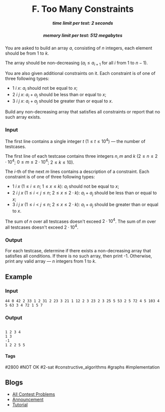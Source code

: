 <h1 style='text-align: center;'> F. Too Many Constraints</h1>

<h5 style='text-align: center;'>time limit per test: 2 seconds</h5>
<h5 style='text-align: center;'>memory limit per test: 512 megabytes</h5>

You are asked to build an array $a$, consisting of $n$ integers, each element should be from $1$ to $k$.

The array should be non-decreasing ($a_i \le a_{i+1}$ for all $i$ from $1$ to $n-1$). 

You are also given additional constraints on it. Each constraint is of one of three following types: 

* $1~i~x$: $a_i$ should not be equal to $x$;
* $2~i~j~x$: $a_i + a_j$ should be less than or equal to $x$;
* $3~i~j~x$: $a_i + a_j$ should be greater than or equal to $x$.

Build any non-decreasing array that satisfies all constraints or report that no such array exists.

### Input

The first line contains a single integer $t$ ($1 \le t \le 10^4$) — the number of testcases.

The first line of each testcase contains three integers $n, m$ and $k$ ($2 \le n \le 2 \cdot 10^4$; $0 \le m \le 2 \cdot 10^4$; $2 \le k \le 10$).

The $i$-th of the next $m$ lines contains a description of a constraint. Each constraint is of one of three following types: 

* $1~i~x$ ($1 \le i \le n$; $1 \le x \le k$): $a_i$ should not be equal to $x$;
* $2~i~j~x$ ($1 \le i < j \le n$; $2 \le x \le 2 \cdot k$): $a_i + a_j$ should be less than or equal to $x$;
* $3~i~j~x$ ($1 \le i < j \le n$; $2 \le x \le 2 \cdot k$): $a_i + a_j$ should be greater than or equal to $x$.

The sum of $n$ over all testcases doesn't exceed $2 \cdot 10^4$. The sum of $m$ over all testcases doesn't exceed $2 \cdot 10^4$.

### Output

For each testcase, determine if there exists a non-decreasing array that satisfies all conditions. If there is no such array, then print -1. Otherwise, print any valid array — $n$ integers from $1$ to $k$.

## Example

### Input


```text
44 0 42 2 33 1 2 31 2 23 3 21 1 12 2 3 23 2 3 25 5 53 2 5 72 4 5 103 4 5 63 3 4 72 1 5 7
```
### Output

```text

1 2 3 4
1 3
-1
1 2 2 5 5

```


#### Tags 

#2800 #NOT OK #2-sat #constructive_algorithms #graphs #implementation 

## Blogs
- [All Contest Problems](../Educational_Codeforces_Round_130_(Rated_for_Div._2).md)
- [Announcement](../blogs/Announcement.md)
- [Tutorial](../blogs/Tutorial.md)
